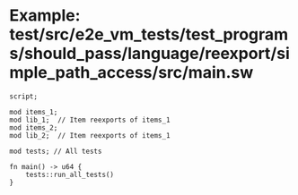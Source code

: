 # Example: test/src/e2e_vm_tests/test_programs/should_pass/language/reexport/simple_path_access/src/main.sw

```sway
script;

mod items_1;
mod lib_1;  // Item reexports of items_1
mod items_2;
mod lib_2;  // Item reexports of items_1

mod tests; // All tests

fn main() -> u64 {
    tests::run_all_tests()
}

```
